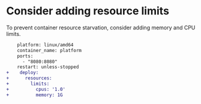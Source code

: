# Consider adding resource limits

To prevent container resource starvation, consider adding memory and CPU limits.

```diff
    platform: linux/amd64
    container_name: platform
    ports:
      - "8080:8080"
    restart: unless-stopped
+    deploy:
+      resources:
+        limits:
+          cpus: '1.0'
+          memory: 1G
```

